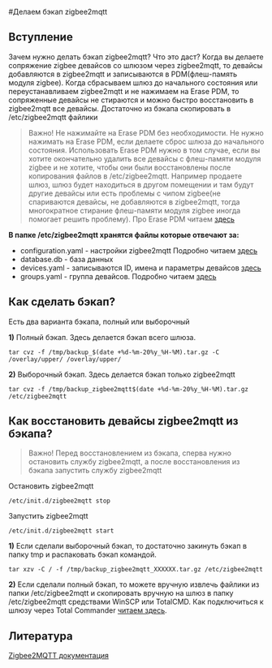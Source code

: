 #Делаем бэкап zigbee2mqtt

## Вступление

Зачем нужно делать бэкап zigbee2mqtt? Что это даст? Когда вы делаете сопряжение zigbee девайсов со шлюзом через zigbee2mqtt, то девайсы добавляются в zigbee2mqtt и записываются в PDM(флеш-память модуля zigbee). Когда сбрасываем шлюз до начального состояния или переустанавливаем zigbee2mqtt и не нажимаем на Erase PDM, то сопряженные девайсы не стираются и можно быстро восстановить в zigbee2mqtt все девайсы. Достаточно из бэкапа скопировать в /etc/zigbee2mqtt файлики

> Важно! Не нажимайте на Erase PDM без необходимости. Не нужно нажимать на Erase PDM, если делаете сброс шлюза до начального состояния. Использовать Erase PDM нужно в том случае, если вы хотите окончательно удалить все девайсы с флеш-памяти модуля zigbee и не хотите, чтобы они были восстановлены после копирования файлов в /etc/zigbee2mqtt. Например продаете шлюз, шлюз будет находиться в другом помещении и там будут другие девайсы или есть проблемы с чипом zigbee(не спариваются девайсы, не добавляются в zigbee2mqtt, тогда многократное стирание флеш-памяти модуля zigbee иногда помогает решить проблему). Про Erase PDM читаем [здесь](https://github.com/DivanX10/Openwrt-scripts-for-gateway-zhwg11lm/wiki/Чем-отличается-Erase-PDM-от-Soft-reset%3F)

**В папке /etc/zigbee2mqtt хранятся файлы которые отвечают за:**

* configuration.yaml - настройки zigbee2mqtt Подробно читаем [здесь](https://www.zigbee2mqtt.io/guide/configuration/)
* database.db - база данных
* devices.yaml - записываются ID, имена и параметры девайсов [здесь](https://www.zigbee2mqtt.io/guide/configuration/devices-groups.html#common-device-options)
* groups.yaml - группа девайсов. Подробно читаем [здесь](https://www.zigbee2mqtt.io/guide/usage/groups.html#configuration)


## Как сделать бэкап? 

Есть два варианта бэкапа, полный или выборочный

**1)** Полный бэкап. Здесь делается бэкап всего шлюза.
```
tar cvz -f /tmp/backup_$(date +%d-%m-20%y_%H-%M).tar.gz -C /overlay/upper/ /overlay/upper/
```

**2)** Выборочный бэкап. Здесь делается бэкап только zigbee2mqtt
```
tar cvz -f /tmp/backup_zigbee2mqtt$(date +%d-%m-20%y_%H-%M).tar.gz /etc/zigbee2mqtt
```

## Как восстановить девайсы zigbee2mqtt из бэкапа?

> Важно! Перед восстановлением из бэкапа, сперва нужно остановить службу zigbee2mqtt, а после восстановления из бэкапа запустить службу zigbee2mqtt

Остановить zigbee2mqtt
```
/etc/init.d/zigbee2mqtt stop
```

Запустить zigbee2mqtt
```
/etc/init.d/zigbee2mqtt start
```

**1)** Если сделали выборочный бэкап, то достаточно закинуть бэкап в папку tmp и распаковать бэкап командой.

```
tar xzv -C / -f /tmp/backup_zigbee2mqtt_XXXXXX.tar.gz /etc/zigbee2mqtt
```

**2)** Если сделали полный бэкап, то можете вручную извлечь файлики из папки /etc/zigbee2mqtt и скопировать вручную на шлюз в папку /etc/zigbee2mqtt средствами WinSCP или TotalCMD. Как подключиться к шлюзу через Total Commander [читаем здесь](https://github.com/DivanX10/Openwrt-scripts-for-gateway-zhwg11lm/wiki/Подключаемся-к-шлюзу-через-Total-Commander). 


## Литература

[Zigbee2MQTT документация](https://www.zigbee2mqtt.io)
